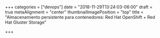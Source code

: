 +++
categories = ["devops"]
date = "2018-11-29T13:24:03-06:00"
draft = true
metaAlignment = "center"
thumbnailImagePosition = "top"
title = "Almacenamiento persistente para contenedores: Red Hat OpenShift + Red Hat Gluster Storage"

+++
